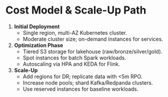# Cost Model & Scale-Up Path

1. **Initial Deployment**
   - Single region, multi-AZ Kubernetes cluster.
   - Moderate cluster size; on-demand instances for services.
2. **Optimization Phase**
   - Tiered S3 storage for lakehouse (raw/bronze/silver/gold).
   - Spot instances for batch Spark workloads.
   - Autoscaling via HPA and KEDA for Flink.
3. **Scale-Up**
   - Add regions for DR; replicate data with <5m RPO.
   - Increase node pools; shard Kafka/Redpanda clusters.
   - Use reserved instances for baseline workloads.

